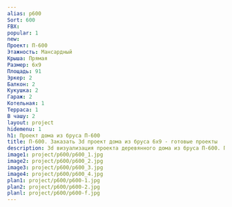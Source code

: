 ```yaml
---
alias: p600
Sort: 600
FBX: 
popular: 1
new: 
Проект: П-600
Этажность: Мансардный
Крыша: Прямая
Размер: 6х9
Площадь: 91
Эркер: 2
Балкон: 2
Кукушка: 2
Гараж: 2
Котельная: 1
Терраса: 1
В чашу: 2
layout: project
hidemenu: 1
h1: Проект дома из бруса П-600
title: П-600. Заказать 3d проект дома из бруса 6х9 - готовые проекты
description: 3d визуализация проекта деревянного дома из бруса П-600. Площадь 91 м2, размер 6х9. Вы можете внести любые изменения в проект.
image1: project/p600/p600_1.jpg
image2: project/p600/p600_2.jpg
image3: project/p600/p600_3.jpg
image4: project/p600/p600_4.jpg
plan1: project/p600/p600-1.jpg
plan2: project/p600/p600-2.jpg
planl: project/p600/p600-f.jpg
---
```

